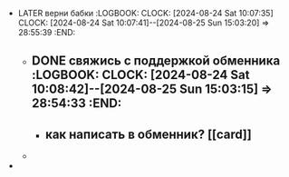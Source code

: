 - LATER верни бабки
  :LOGBOOK:
  CLOCK: [2024-08-24 Sat 10:07:35]
  CLOCK: [2024-08-24 Sat 10:07:41]--[2024-08-25 Sun 15:03:20] =>  28:55:39
  :END:
	- DONE свяжись с поддержкой обменника
	  :LOGBOOK:
	  CLOCK: [2024-08-24 Sat 10:08:42]--[2024-08-25 Sun 15:03:15] =>  28:54:33
	  :END:
		-
		- как написать в обменник? [[card]]
			-
	-
-